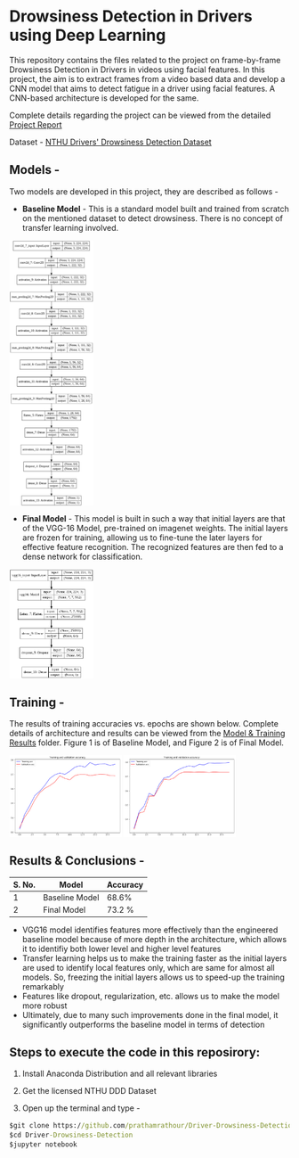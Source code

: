 # Drowsiness Detection in Drivers using Deep Learning
This repository contains the files related to the project on frame-by-frame Drowsiness Detection in Drivers in videos using facial features. In this project, the aim is to extract frames from a video based data and develop a CNN model that aims to detect fatigue in a driver using facial features. A CNN-based architecture is developed for the same.

Complete details regarding the project can be viewed from the detailed [Project Report](https://github.com/neelabhsinha/Drowsiness-Detection-in-Drivers-using-Deep-Learning/blob/master/Project%20Report.pdf)

Dataset - [NTHU Drivers' Drowsiness Detection Dataset](http://cv.cs.nthu.edu.tw/php/callforpaper/datasets/DDD/)

## Models -

Two models are developed in this project, they are described as follows -

- **Baseline Model** - This is a standard model built and trained from scratch on the mentioned dataset to detect drowsiness. There is no concept of transfer learning involved.

<img src="/Model & Training Results/Baseline_Model.png" align="center" width="30%"/>


- **Final Model** - This model is built in such a way that initial layers are that of the VGG-16 Model, pre-trained on imagenet weights. The initial layers are frozen for training, allowing us to fine-tune the later layers for effective feature recognition. The recognized features are then fed to a dense network for classification.

<img src="/Model & Training Results/Final_Model.png" align="center" width="30%"/>

## Training -

The results of training accuracies vs. epochs are shown below. Complete details of architecture and results can be viewed from the [Model & Training Results](https://github.com/neelabhsinha/Drowsiness-Detection-in-Drivers-using-Deep-Learning/tree/master/Model%20%26%20Training%20Results) folder. Figure 1 is of Baseline Model, and Figure 2 is of Final Model.


<img src="/Model & Training Results/Baseline_Acc.png" align="center" width="40%"/>
<img src="/Model & Training Results/Final_acc.png" align="center" width="40%"/>

## Results & Conclusions - 

S. No. | Model | Accuracy |
-------|------|----------|
1 | Baseline Model | 68.6% |
2 | Final Model | 73.2 % |

- VGG16 model identifies features more effectively than the engineered baseline model because of more depth in the architecture, which allows it to identifiy both lower level and higher level features 
- Transfer learning helps us to make the training faster as the initial layers are used to identify local features only, which are same for almost all models. So, freezing the initial layers allows us to speed-up the training remarkably
- Features like dropout, regularization, etc. allows us to make the model more robust
- Ultimately, due to many such improvements done in the final model, it significantly outperforms the baseline model in terms of detection

## Steps to execute the code in this reposirory:

1. Install Anaconda Distribution and all relevant libraries

2. Get the licensed NTHU DDD Dataset

3. Open up the terminal and type -

``` cmd
$git clone https://github.com/prathamrathour/Driver-Drowsiness-Detection.git
$cd Driver-Drowsiness-Detection
$jupyter notebook
```

